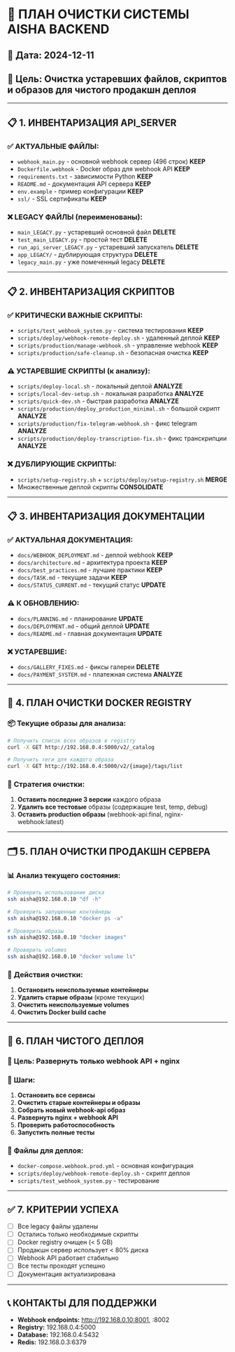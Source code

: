 # 🧹 ПЛАН ОЧИСТКИ СИСТЕМЫ AISHA BACKEND

## 📅 Дата: 2024-12-11
## 🎯 Цель: Очистка устаревших файлов, скриптов и образов для чистого продакшн деплоя

---

## 📋 1. ИНВЕНТАРИЗАЦИЯ API_SERVER

### ✅ **АКТУАЛЬНЫЕ ФАЙЛЫ:**
- `webhook_main.py` - основной webhook сервер (496 строк) **KEEP**
- `Dockerfile.webhook` - Docker образ для webhook API **KEEP**
- `requirements.txt` - зависимости Python **KEEP**
- `README.md` - документация API сервера **KEEP**
- `env.example` - пример конфигурации **KEEP**
- `ssl/` - SSL сертификаты **KEEP**

### ❌ **LEGACY ФАЙЛЫ (переименованы):**
- `main_LEGACY.py` - устаревший основной файл **DELETE**
- `test_main_LEGACY.py` - простой тест **DELETE**
- `run_api_server_LEGACY.py` - устаревший запускатель **DELETE**
- `app_LEGACY/` - дублирующая структура **DELETE**
- `legacy_main.py` - уже помеченный legacy **DELETE**

---

## 📋 2. ИНВЕНТАРИЗАЦИЯ СКРИПТОВ

### ✅ **КРИТИЧЕСКИ ВАЖНЫЕ СКРИПТЫ:**
- `scripts/test_webhook_system.py` - система тестирования **KEEP**
- `scripts/deploy/webhook-remote-deploy.sh` - удаленный деплой **KEEP**
- `scripts/production/manage-webhook.sh` - управление webhook **KEEP**
- `scripts/production/safe-cleanup.sh` - безопасная очистка **KEEP**

### ⚠️ **УСТАРЕВШИЕ СКРИПТЫ (к анализу):**
- `scripts/deploy-local.sh` - локальный деплой **ANALYZE**
- `scripts/local-dev-setup.sh` - локальная разработка **ANALYZE**
- `scripts/quick-dev.sh` - быстрая разработка **ANALYZE**
- `scripts/production/deploy_production_minimal.sh` - большой скрипт **ANALYZE**
- `scripts/production/fix-telegram-webhook.sh` - фикс telegram **ANALYZE**
- `scripts/production/deploy-transcription-fix.sh` - фикс транскрипции **ANALYZE**

### ❌ **ДУБЛИРУЮЩИЕ СКРИПТЫ:**
- `scripts/setup-registry.sh` + `scripts/deploy/setup-registry.sh` **MERGE**
- Множественные деплой скрипты **CONSOLIDATE**

---

## 📋 3. ИНВЕНТАРИЗАЦИЯ ДОКУМЕНТАЦИИ

### ✅ **АКТУАЛЬНАЯ ДОКУМЕНТАЦИЯ:**
- `docs/WEBHOOK_DEPLOYMENT.md` - деплой webhook **KEEP**
- `docs/architecture.md` - архитектура проекта **KEEP**
- `docs/best_practices.md` - лучшие практики **KEEP**
- `docs/TASK.md` - текущие задачи **KEEP**
- `docs/STATUS_CURRENT.md` - текущий статус **UPDATE**

### ⚠️ **К ОБНОВЛЕНИЮ:**
- `docs/PLANNING.md` - планирование **UPDATE**
- `docs/DEPLOYMENT.md` - общий деплой **UPDATE**
- `docs/README.md` - главная документация **UPDATE**

### ❌ **УСТАРЕВШИЕ:**
- `docs/GALLERY_FIXES.md` - фиксы галереи **DELETE**
- `docs/PAYMENT_SYSTEM.md` - платежная система **ANALYZE**

---

## 🧹 4. ПЛАН ОЧИСТКИ DOCKER REGISTRY

### 📦 **Текущие образы для анализа:**
```bash
# Получить список всех образов в registry
curl -X GET http://192.168.0.4:5000/v2/_catalog

# Получить теги для каждого образа
curl -X GET http://192.168.0.4:5000/v2/{image}/tags/list
```

### 🎯 **Стратегия очистки:**
1. **Оставить последние 3 версии** каждого образа
2. **Удалить все тестовые** образы (содержащие test, temp, debug)
3. **Оставить production образы** (webhook-api:final, nginx-webhook:latest)

---

## 🗂️ 5. ПЛАН ОЧИСТКИ ПРОДАКШН СЕРВЕРА

### 📊 **Анализ текущего состояния:**
```bash
# Проверить использование диска
ssh aisha@192.168.0.10 "df -h"

# Проверить запущенные контейнеры
ssh aisha@192.168.0.10 "docker ps -a"

# Проверить образы
ssh aisha@192.168.0.10 "docker images"

# Проверить volumes
ssh aisha@192.168.0.10 "docker volume ls"
```

### 🧹 **Действия очистки:**
1. **Остановить неиспользуемые контейнеры**
2. **Удалить старые образы** (кроме текущих)
3. **Очистить неиспользуемые volumes**
4. **Очистить Docker build cache**

---

## 🚀 6. ПЛАН ЧИСТОГО ДЕПЛОЯ

### 🎯 **Цель:** Развернуть только webhook API + nginx

### 📝 **Шаги:**
1. **Остановить все сервисы**
2. **Очистить старые контейнеры и образы**
3. **Собрать новый webhook-api образ**
4. **Развернуть nginx + webhook API**
5. **Проверить работоспособность**
6. **Запустить полные тесты**

### 🔧 **Файлы для деплоя:**
- `docker-compose.webhook.prod.yml` - основная конфигурация
- `scripts/deploy/webhook-remote-deploy.sh` - скрипт деплоя
- `scripts/test_webhook_system.py` - тестирование

---

## ✅ 7. КРИТЕРИИ УСПЕХА

- [ ] Все legacy файлы удалены
- [ ] Остались только необходимые скрипты
- [ ] Docker registry очищен (< 5 GB)
- [ ] Продакшн сервер использует < 80% диска
- [ ] Webhook API работает стабильно
- [ ] Все тесты проходят успешно
- [ ] Документация актуализирована

---

## 📞 КОНТАКТЫ ДЛЯ ПОДДЕРЖКИ

- **Webhook endpoints:** http://192.168.0.10:8001, :8002
- **Registry:** 192.168.0.4:5000
- **Database:** 192.168.0.4:5432
- **Redis:** 192.168.0.3:6379 